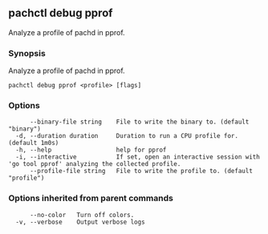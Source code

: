 ## pachctl debug pprof

Analyze a profile of pachd in pprof.

### Synopsis

Analyze a profile of pachd in pprof.

```
pachctl debug pprof <profile> [flags]
```

### Options

```
      --binary-file string    File to write the binary to. (default "binary")
  -d, --duration duration     Duration to run a CPU profile for. (default 1m0s)
  -h, --help                  help for pprof
  -i, --interactive           If set, open an interactive session with 'go tool pprof' analyzing the collected profile.
      --profile-file string   File to write the profile to. (default "profile")
```

### Options inherited from parent commands

```
      --no-color   Turn off colors.
  -v, --verbose    Output verbose logs
```

